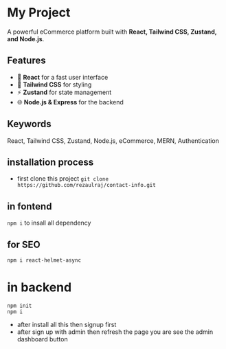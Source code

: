 # My Project

A powerful eCommerce platform built with **React, Tailwind CSS, Zustand, and Node.js**.

## Features

- 🚀 **React** for a fast user interface
- 🎨 **Tailwind CSS** for styling
- ⚡ **Zustand** for state management
- 🌐 **Node.js & Express** for the backend

## Keywords

React, Tailwind CSS, Zustand, Node.js, eCommerce, MERN, Authentication

## installation process

- first clone this project
  `git clone https://github.com/rezaulraj/contact-info.git`

## in fontend

`npm i`
to insall all dependency

## for SEO

`npm i react-helmet-async`

# in backend

```
npm init
npm i

```

- after install all this then signup first
- after sign up with admin then refresh the page you are see the admin dashboard button
